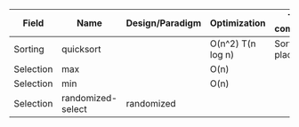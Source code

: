 |Field|Name|Design/Paradigm|Optimization|Time complexity|Note|
|--|--|--|--|--|--|
|Sorting|quicksort||O(n^2) T(n log n)|Sorting in place|
|Selection|max||O(n)||
|Selection|min||O(n)||
|Selection|randomized-select|randomized|||
